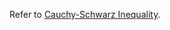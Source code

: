 Refer to [Cauchy-Schwarz Inequality](https://en.wikipedia.org/wiki/Cauchy%E2%80%93Schwarz_inequality).